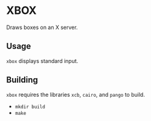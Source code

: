 XBOX
====

Draws boxes on an X server.

## Usage
`xbox` displays standard input.

## Building
`xbox` requires the libraries `xcb`, `cairo`, and `pango` to build.
* `mkdir build`
* `make`
